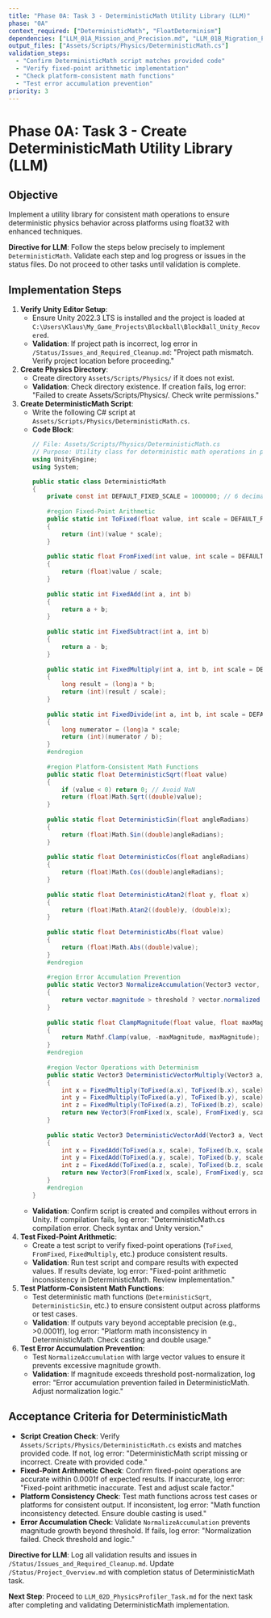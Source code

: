 ```yaml
---
title: "Phase 0A: Task 3 - DeterministicMath Utility Library (LLM)"
phase: "0A"
context_required: ["DeterministicMath", "FloatDeterminism"]
dependencies: ["LLM_01A_Mission_and_Precision.md", "LLM_01B_Migration_Phases.md", "LLM_02B_IPhysicsObject_Task.md"]
output_files: ["Assets/Scripts/Physics/DeterministicMath.cs"]
validation_steps:
  - "Confirm DeterministicMath script matches provided code"
  - "Verify fixed-point arithmetic implementation"
  - "Check platform-consistent math functions"
  - "Test error accumulation prevention"
priority: 3
---
```


# Phase 0A: Task 3 - Create DeterministicMath Utility Library (LLM)

## Objective
Implement a utility library for consistent math operations to ensure deterministic physics behavior across platforms using float32 with enhanced techniques.

**Directive for LLM**: Follow the steps below precisely to implement `DeterministicMath`. Validate each step and log progress or issues in the status files. Do not proceed to other tasks until validation is complete.

## Implementation Steps
1. **Verify Unity Editor Setup**:
   - Ensure Unity 2022.3 LTS is installed and the project is loaded at `C:\Users\Klaus\My_Game_Projects\Blockball\BlockBall_Unity_Recovered`.
   - **Validation**: If project path is incorrect, log error in `/Status/Issues_and_Required_Cleanup.md`: "Project path mismatch. Verify project location before proceeding."
2. **Create Physics Directory**:
   - Create directory `Assets/Scripts/Physics/` if it does not exist.
   - **Validation**: Check directory existence. If creation fails, log error: "Failed to create Assets/Scripts/Physics/. Check write permissions."
3. **Create DeterministicMath Script**:
   - Write the following C# script at `Assets/Scripts/Physics/DeterministicMath.cs`.
   - **Code Block**:
     ```csharp
     // File: Assets/Scripts/Physics/DeterministicMath.cs
     // Purpose: Utility class for deterministic math operations in physics
     using UnityEngine;
     using System;
     
     public static class DeterministicMath
     {
         private const int DEFAULT_FIXED_SCALE = 1000000; // 6 decimal places
         
         #region Fixed-Point Arithmetic
         public static int ToFixed(float value, int scale = DEFAULT_FIXED_SCALE)
         {
             return (int)(value * scale);
         }
         
         public static float FromFixed(int value, int scale = DEFAULT_FIXED_SCALE)
         {
             return (float)value / scale;
         }
         
         public static int FixedAdd(int a, int b)
         {
             return a + b;
         }
         
         public static int FixedSubtract(int a, int b)
         {
             return a - b;
         }
         
         public static int FixedMultiply(int a, int b, int scale = DEFAULT_FIXED_SCALE)
         {
             long result = (long)a * b;
             return (int)(result / scale);
         }
         
         public static int FixedDivide(int a, int b, int scale = DEFAULT_FIXED_SCALE)
         {
             long numerator = (long)a * scale;
             return (int)(numerator / b);
         }
         #endregion
         
         #region Platform-Consistent Math Functions
         public static float DeterministicSqrt(float value)
         {
             if (value < 0) return 0; // Avoid NaN
             return (float)Math.Sqrt((double)value);
         }
         
         public static float DeterministicSin(float angleRadians)
         {
             return (float)Math.Sin((double)angleRadians);
         }
         
         public static float DeterministicCos(float angleRadians)
         {
             return (float)Math.Cos((double)angleRadians);
         }
         
         public static float DeterministicAtan2(float y, float x)
         {
             return (float)Math.Atan2((double)y, (double)x);
         }
         
         public static float DeterministicAbs(float value)
         {
             return (float)Math.Abs((double)value);
         }
         #endregion
         
         #region Error Accumulation Prevention
         public static Vector3 NormalizeAccumulation(Vector3 vector, float threshold)
         {
             return vector.magnitude > threshold ? vector.normalized * threshold : vector;
         }
         
         public static float ClampMagnitude(float value, float maxMagnitude)
         {
             return Mathf.Clamp(value, -maxMagnitude, maxMagnitude);
         }
         #endregion
         
         #region Vector Operations with Determinism
         public static Vector3 DeterministicVectorMultiply(Vector3 a, Vector3 b, int scale = DEFAULT_FIXED_SCALE)
         {
             int x = FixedMultiply(ToFixed(a.x), ToFixed(b.x), scale);
             int y = FixedMultiply(ToFixed(a.y), ToFixed(b.y), scale);
             int z = FixedMultiply(ToFixed(a.z), ToFixed(b.z), scale);
             return new Vector3(FromFixed(x, scale), FromFixed(y, scale), FromFixed(z, scale));
         }
         
         public static Vector3 DeterministicVectorAdd(Vector3 a, Vector3 b, int scale = DEFAULT_FIXED_SCALE)
         {
             int x = FixedAdd(ToFixed(a.x, scale), ToFixed(b.x, scale));
             int y = FixedAdd(ToFixed(a.y, scale), ToFixed(b.y, scale));
             int z = FixedAdd(ToFixed(a.z, scale), ToFixed(b.z, scale));
             return new Vector3(FromFixed(x, scale), FromFixed(y, scale), FromFixed(z, scale));
         }
         #endregion
     }
     ```
   - **Validation**: Confirm script is created and compiles without errors in Unity. If compilation fails, log error: "DeterministicMath.cs compilation error. Check syntax and Unity version."
4. **Test Fixed-Point Arithmetic**:
   - Create a test script to verify fixed-point operations (`ToFixed`, `FromFixed`, `FixedMultiply`, etc.) produce consistent results.
   - **Validation**: Run test script and compare results with expected values. If results deviate, log error: "Fixed-point arithmetic inconsistency in DeterministicMath. Review implementation."
5. **Test Platform-Consistent Math Functions**:
   - Test deterministic math functions (`DeterministicSqrt`, `DeterministicSin`, etc.) to ensure consistent output across platforms or test cases.
   - **Validation**: If outputs vary beyond acceptable precision (e.g., >0.0001f), log error: "Platform math inconsistency in DeterministicMath. Check casting and double usage."
6. **Test Error Accumulation Prevention**:
   - Test `NormalizeAccumulation` with large vector values to ensure it prevents excessive magnitude growth.
   - **Validation**: If magnitude exceeds threshold post-normalization, log error: "Error accumulation prevention failed in DeterministicMath. Adjust normalization logic."

## Acceptance Criteria for DeterministicMath
- **Script Creation Check**: Verify `Assets/Scripts/Physics/DeterministicMath.cs` exists and matches provided code. If not, log error: "DeterministicMath script missing or incorrect. Create with provided code."
- **Fixed-Point Arithmetic Check**: Confirm fixed-point operations are accurate within 0.0001f of expected results. If inaccurate, log error: "Fixed-point arithmetic inaccurate. Test and adjust scale factor."
- **Platform Consistency Check**: Test math functions across test cases or platforms for consistent output. If inconsistent, log error: "Math function inconsistency detected. Ensure double casting is used."
- **Error Accumulation Check**: Validate `NormalizeAccumulation` prevents magnitude growth beyond threshold. If fails, log error: "Normalization failed. Check threshold and logic."

**Directive for LLM**: Log all validation results and issues in `/Status/Issues_and_Required_Cleanup.md`. Update `/Status/Project_Overview.md` with completion status of DeterministicMath task.

**Next Step**: Proceed to `LLM_02D_PhysicsProfiler_Task.md` for the next task after completing and validating DeterministicMath implementation.
